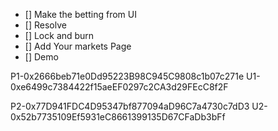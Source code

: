 - [] Make the betting from UI
- [] Resolve
- [] Lock and burn
- [] Add Your markets Page
- [] Demo

P1-0x2666beb71e0Dd95223B98C945C9808c1b07c271e
U1-0xe6499c7384422f15aeEF0297c2CA3d29FEcC8f2F

P2-0x77D941FDC4D95347bf877094aD96C7a4730c7dD3
U2-0x52b7735109Ef5931eC8661399135D67CFaDb3bFf
